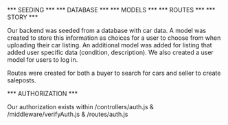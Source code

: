 
*** SEEDING ***
*** DATABASE ***
*** MODELS *** 
*** ROUTES *** 
*** STORY *** 


Our backend was seeded from a database with car data. A model was created to store this information as choices for a user to choose from when uploading their car listing. An additional model was added for listing that added user specific data (condition, description). We also created a user model for users to log in. 

Routes were created for both a buyer to search for cars and seller to create saleposts. 



*** AUTHORIZATION *** 

Our authorization exists within /controllers/auth.js & /middleware/verifyAuth.js & /routes/auth.js 
